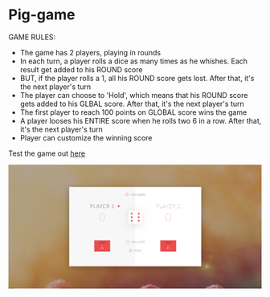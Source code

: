 # Pig-game
GAME RULES:  
  - The game has 2 players, playing in rounds 
  - In each turn, a player rolls a dice as many times as he whishes. Each result get added to his ROUND score 
  - BUT, if the player rolls a 1, all his ROUND score gets lost. After that, it's the next player's turn 
  - The player can choose to 'Hold', which means that his ROUND score gets added to his GLBAL score. After that, it's the next player's turn 
  - The first player to reach 100 points on GLOBAL score wins the game
  - A player looses his ENTIRE score when he rolls two 6 in a row. After that, it's the next player's turn
  - Player can customize the winning score
  
  Test the game out [here](https://lcly.github.io/Pig-game/)
  
  
![Demo](demo.PNG)
